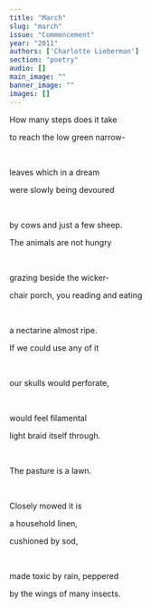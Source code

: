 ```yaml
---
title: "March"
slug: "march"
issue: "Commencement"
year: "2011"
authors: ['Charlotte Lieberman']
section: "poetry"
audio: []
main_image: ""
banner_image: ""
images: []
---
```

How many steps does it take

 to reach the low green narrow-

  

 leaves which in a dream

 were slowly being devoured

  

 by cows and just a few sheep.

 The animals are not hungry

  

 grazing beside the wicker-

 chair porch, you reading and eating 

  

 a nectarine almost ripe.

 If we could use any of it

  

 our skulls would perforate,

  

 would feel filamental

 light braid itself through.

  

 The pasture is a lawn.

  

 Closely mowed it is

 a household linen,

 cushioned by sod,

  

 made toxic by rain, peppered

 by the wings of many insects.

